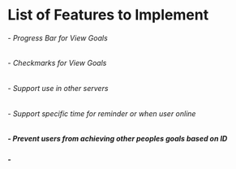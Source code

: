 # List of Features to Implement
###### - Progress Bar for View Goals
###### - Checkmarks for View Goals
###### - Support use in other servers
###### - Support specific time for reminder or when user online
##### - Prevent users from achieving other peoples goals based on ID
##### - 